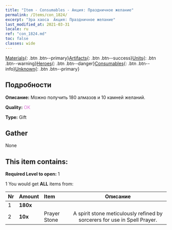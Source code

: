 ```yaml
---
title: "Item - Consumables - Акция: Праздничное желание"
permalink: /Items/con_1824/
excerpt: "Эра хаоса  Акция: Праздничное желание"
last_modified_at: 2021-03-31
locale: ru
ref: "con_1824.md"
toc: false
classes: wide
---
```

 [Materials](/ru/Items/){: .btn .btn--primary}[Artifacts](/ru/Items/Artifacts/){: .btn .btn--success}[Units](/ru/Items/Units/){: .btn .btn--warning}[Heroes](/ru/Items/Heroes/){: .btn .btn--danger}[Consumables](/ru/Items/Consumables/){: .btn .btn--info}[Unknown](/ru/Items/Unknown/){: .btn .btn--primary}

## Подробности
 **Описание:** Можно получить 180 алмазов и 10 камней желаний.

 **Quality:** <span style="color: #DA70D6">OK</span>

 **Type:** Gift

## Gather

  None

## This item contains:

 **Required Level to open:** 1

 1 You would get **ALL** items  from:

  | Nr | Amount |     Item    | Описание |
  |:---|:-------|:------------|:-----------:|
  | 1 |  **180x** | <i class="fas fa-gem"/> |  | 
  | 2 |  **10x** | Prayer Stone | A spirit stone meticulously refined by sorcerers for use in Spell Prayer.  | 
